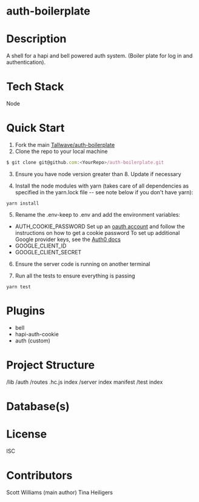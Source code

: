 # auth-boilerplate

# Description
A shell for a hapi and bell powered auth system. (Boiler plate for log in and authentication).

# Tech Stack
Node

# Quick Start
1. Fork the main [Tallwave/auth-boilerplate](https://github.com/Tallwave/auth-boilerplate)
2. Clone the repo to your local machine
```js
$ git clone git@github.com:<YourRepo>/auth-boilerplate.git
```
3. Ensure you have node version greater than 8. Update if necessary

4. Install the node modules with yarn (takes care of all dependencies as specified in the yarn.lock file -- see note below if you don't have yarn):
```
yarn install
```
5. Rename the .env-keep to .env and add the environment variables:
 - AUTH_COOKIE_PASSWORD
 Set up an [oauth account](https://github.com/hapijs/bell/blob/master/API.md) and follow the instructions on how to get a cookie password
To set up additional Google provider keys, see the [Auth0 docs](https://auth0.com/docs/connections/social/devkeys)
 - GOOGLE_CLIENT_ID
 - GOOGLE_CLIENT_SECRET

6. Ensure the server code is running on another terminal

7. Run all the tests to ensure everything is passing
```
yarn test
```

# Plugins
 - bell
 - hapi-auth-cookie
 - auth (custom)

# Project Structure
/lib
  /auth
  /routes
  .hc.js
  index
/server
  index
  manifest
/test
  index

# Database(s)

# License
ISC

# Contributors
Scott Williams (main author)
Tina Heiligers